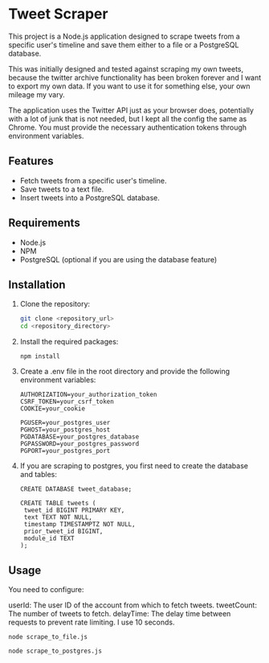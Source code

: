 # Tweet Scraper

This project is a Node.js application designed to scrape tweets from a specific user's timeline and save them either to a file or a PostgreSQL database.

This was initially designed and tested against scraping my own tweets, because the twitter archive functionality has been broken forever and I want to export my own data. If you want to use it for something else, your own mileage my vary.

The application uses the Twitter API just as your browser does, potentially with a lot of junk that is not needed, but I kept all the config the same as Chrome. You must provide the necessary authentication tokens through environment variables.

## Features

- Fetch tweets from a specific user's timeline.
- Save tweets to a text file.
- Insert tweets into a PostgreSQL database.

## Requirements

- Node.js
- NPM
- PostgreSQL (optional if you are using the database feature)

## Installation

1. Clone the repository:

   ```bash
   git clone <repository_url>
   cd <repository_directory>
   ```

2. Install the required packages:

   ```Copy code
   npm install
   ```

3. Create a .env file in the root directory and provide the following environment variables:

   ```
   AUTHORIZATION=your_authorization_token
   CSRF_TOKEN=your_csrf_token
   COOKIE=your_cookie

   PGUSER=your_postgres_user
   PGHOST=your_postgres_host
   PGDATABASE=your_postgres_database
   PGPASSWORD=your_postgres_password
   PGPORT=your_postgres_port
   ```

4. If you are scraping to postgres, you first need to create the database and tables:

   ```
   CREATE DATABASE tweet_database;

   CREATE TABLE tweets (
    tweet_id BIGINT PRIMARY KEY,
    text TEXT NOT NULL,
    timestamp TIMESTAMPTZ NOT NULL,
    prior_tweet_id BIGINT,
    module_id TEXT
   );
   ```

## Usage

You need to configure:

userId: The user ID of the account from which to fetch tweets.
tweetCount: The number of tweets to fetch.
delayTime: The delay time between requests to prevent rate limiting. I use 10 seconds.

`node scrape_to_file.js`

`node scrape_to_postgres.js`
